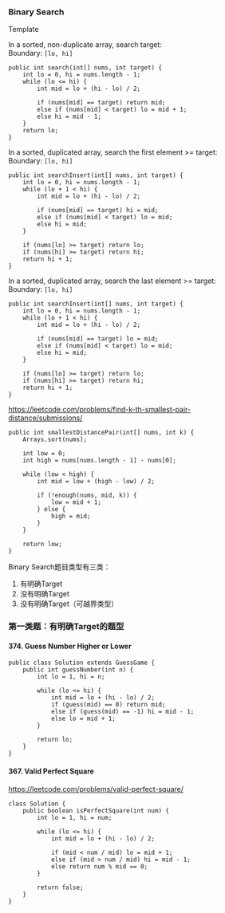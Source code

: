 

### Binary Search

Template

In a sorted, non-duplicate array, search target:  
Boundary: `[lo, hi]`  

```
public int search(int[] nums, int target) {
    int lo = 0, hi = nums.length - 1;
    while (lo <= hi) {
        int mid = lo + (hi - lo) / 2;

        if (nums[mid] == target) return mid;
        else if (nums[mid] < target) lo = mid + 1;
        else hi = mid - 1;
    }
    return lo;
}
```

In a sorted, duplicated array, search the first element >= target:  
Boundary: `[lo, hi]`

```
public int searchInsert(int[] nums, int target) {
    int lo = 0, hi = nums.length - 1;
    while (lo + 1 < hi) {
        int mid = lo + (hi - lo) / 2;

        if (nums[mid] == target) hi = mid;
        else if (nums[mid] < target) lo = mid;
        else hi = mid;
    }
    
    if (nums[lo] >= target) return lo;
    if (nums[hi] >= target) return hi;
    return hi + 1;
}
```

In a sorted, duplicated array, search the last element >= target:  
Boundary: `[lo, hi]`

```
public int searchInsert(int[] nums, int target) {
    int lo = 0, hi = nums.length - 1;
    while (lo + 1 < hi) {
        int mid = lo + (hi - lo) / 2;

        if (nums[mid] == target) lo = mid;
        else if (nums[mid] < target) lo = mid;
        else hi = mid;
    }
    
    if (nums[lo] >= target) return lo;
    if (nums[hi] >= target) return hi;
    return hi + 1;
}
```


https://leetcode.com/problems/find-k-th-smallest-pair-distance/submissions/

```
public int smallestDistancePair(int[] nums, int k) {
    Arrays.sort(nums);

    int low = 0;
    int high = nums[nums.length - 1] - nums[0];

    while (low < high) {
        int mid = low + (high - low) / 2;

        if (!enough(nums, mid, k)) {
            low = mid + 1;
        } else {
            high = mid;
        }
    }

    return low;
}
```

Binary Search题目类型有三类：
1. 有明确Target
2. 没有明确Target
3. 没有明确Target（可越界类型）

### 第一类题：有明确Target的题型

#### 374. Guess Number Higher or Lower

```
public class Solution extends GuessGame {
    public int guessNumber(int n) {
        int lo = 1, hi = n;
        
        while (lo <= hi) {
            int mid = lo + (hi - lo) / 2;
            if (guess(mid) == 0) return mid;
            else if (guess(mid) == -1) hi = mid - 1;
            else lo = mid + 1;
        }
        
        return lo;
    }
}
```


#### 367. Valid Perfect Square

https://leetcode.com/problems/valid-perfect-square/

```
class Solution {
    public boolean isPerfectSquare(int num) {
        int lo = 1, hi = num;
        
        while (lo <= hi) {
            int mid = lo + (hi - lo) / 2;
            
            if (mid < num / mid) lo = mid + 1;
            else if (mid > num / mid) hi = mid - 1;
            else return num % mid == 0;
        }
        
        return false;
    }
}
```
